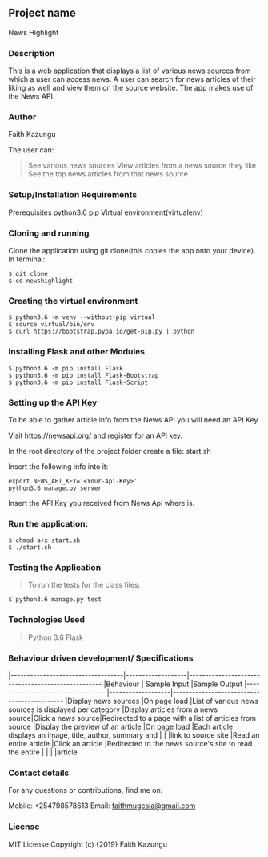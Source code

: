 ## Project name
News Highlight

### Description
This is a web application that displays a list of various news sources from which a user can access news. A user can search for news articles of their liking as well and view them on the source website. The app makes use of the News API.

### Author
Faith Kazungu

The user can:

> See various news sources
> View articles from a news source they like
> See the top news articles from that news source


### Setup/Installation Requirements
Prerequisites 
python3.6
pip
Virtual environment(virtualenv)

### Cloning and running
Clone the application using git clone(this copies the app onto your device). In terminal:

    $ git clone
    $ cd newshighlight

### Creating the virtual environment

    $ python3.6 -m venv --without-pip virtual
    $ source virtual/bin/env
    $ curl https://bootstrap.pypa.io/get-pip.py | python
### Installing Flask and other Modules

    $ python3.6 -m pip install Flask
    $ python3.6 -m pip install Flask-Bootstrap
    $ python3.6 -m pip install Flask-Script
### Setting up the API Key

To be able to gather article info from the News API you will need an API Key.

Visit https://newsapi.org/ and register for an API key.

In the root directory of the project folder create a file: start.sh

Insert the following info into it:

    export NEWS_API_KEY='<Your-Api-Key>'
    python3.6 manage.py server
Insert the API Key you received from News Api where is.

### Run the application:

    $ chmod a+x start.sh
    $ ./start.sh

### Testing the Application
> To run the tests for the class files:

    $ python3.6 manage.py test

### Technologies Used
> Python 3.6
> Flask

### Behaviour driven development/ Specifications
|-----------------------------------|-------------------|---------------------------------------------------
|Behaviour                          |  Sample Input     |Sample Output
|---------------------------------- |-------------------|--------------------------------------------
|Display news sources               |On page load	    |List of various news sources is displayed per category
|Display articles from a news source|Click a news source|Redirected to a page with a list of articles from source
|Display the preview of an article	|On page load	    |Each article displays an image, title, author, summary and  |                                   |                   |link to source site 
|Read an entire article             |Click an article	|Redirected to the news source's site to read the entire |   |                                   |                   |article        

### Contact details
For any questions or contributions, find me on:

Mobile: +254798578613
Email: faithmugesia@gmail.com

### License
MIT License Copyright (c) {2019} Faith Kazungu